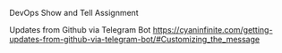 DevOps Show and Tell Assignment

Updates from Github via Telegram Bot
https://cyaninfinite.com/getting-updates-from-github-via-telegram-bot/#Customizing_the_message
